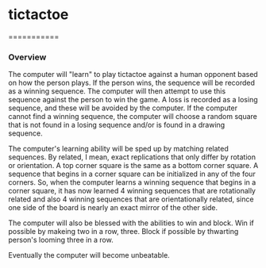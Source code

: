 # tictactoe
===========

### Overview

The computer will "learn" to play tictactoe against a human opponent based on how the person plays. If the person wins, the sequence will be recorded as a winning sequence. The computer will then attempt to use this sequence against the person to win the game. A loss is recorded as a losing sequence, and these will be avoided by the computer. If the computer cannot find a winning sequence, the computer will choose a random square that is not found in a losing sequence and/or is found in a drawing sequence.

The computer's learning ability will be sped up by matching related sequences. By related, I mean, exact replications that only differ by rotation or orientation. A top corner square is the same as a bottom corner square. A sequence that begins in a corner square can be initialized in any of the four corners. So, when the computer learns a winning sequence that begins in a corner square, it has now learned 4 winning sequences that are rotationally related and also 4 winning sequences that are orientationally related, since one side of the board is nearly an exact mirror of the other side.

The computer will also be blessed with the abilities to win and block. Win if possible by makeing two in a row, three. Block if possible by thwarting person's looming three in a row.

Eventually the computer will become unbeatable.
